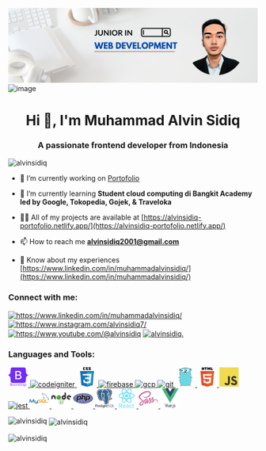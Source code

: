 ![logo](https://github.com/alvinsidiq/alvinsidiq/blob/main/banner.png)
![image](https://github.com/user-attachments/assets/a6435ca7-dfd1-4006-b5c5-804fe5e81d83)<h1 align="center">Hi 👋, I'm Muhammad Alvin Sidiq</h1>
<h3 align="center">A passionate frontend developer from Indonesia</h3>

<p align="left"> <img src="https://komarev.com/ghpvc/?username=alvinsidiq&label=Profile%20views&color=0e75b6&style=flat" alt="alvinsidiq" /> </p>

- 🔭 I’m currently working on [Portofolio](https://alvinsidiq-portofolio.netlify.app/)

- 🌱 I’m currently learning **Student cloud computing di Bangkit Academy led by Google, Tokopedia, Gojek, & Traveloka**

- 👨‍💻 All of my projects are available at [https://alvinsidiq-portofolio.netlify.app/](https://alvinsidiq-portofolio.netlify.app/)

- 📫 How to reach me **alvinsidiq2001@gmail.com**

- 📄 Know about my experiences [https://www.linkedin.com/in/muhammadalvinsidiq/](https://www.linkedin.com/in/muhammadalvinsidiq/)

<h3 align="left">Connect with me:</h3>
<p align="left">
<a href="https://linkedin.com/in/https://www.linkedin.com/in/muhammadalvinsidiq/" target="blank"><img align="center" src="https://raw.githubusercontent.com/rahuldkjain/github-profile-readme-generator/master/src/images/icons/Social/linked-in-alt.svg" alt="https://www.linkedin.com/in/muhammadalvinsidiq/" height="30" width="40" /></a>
<a href="https://instagram.com/https://www.instagram.com/alvinsidiq7/" target="blank"><img align="center" src="https://raw.githubusercontent.com/rahuldkjain/github-profile-readme-generator/master/src/images/icons/Social/instagram.svg" alt="https://www.instagram.com/alvinsidiq7/" height="30" width="40" /></a>
<a href="https://www.youtube.com/c/https://www.youtube.com/@alvinsidiq" target="blank"><img align="center" src="https://raw.githubusercontent.com/rahuldkjain/github-profile-readme-generator/master/src/images/icons/Social/youtube.svg" alt="https://www.youtube.com/@alvinsidiq" height="30" width="40" /></a>
<a href="https://discord.gg/alvinsidiq." target="blank"><img align="center" src="https://raw.githubusercontent.com/rahuldkjain/github-profile-readme-generator/master/src/images/icons/Social/discord.svg" alt="alvinsidiq." height="30" width="40" /></a>
</p>

<h3 align="left">Languages and Tools:</h3>
<p align="left"> <a href="https://getbootstrap.com" target="_blank" rel="noreferrer"> <img src="https://raw.githubusercontent.com/devicons/devicon/master/icons/bootstrap/bootstrap-plain-wordmark.svg" alt="bootstrap" width="40" height="40"/> </a> <a href="https://codeigniter.com" target="_blank" rel="noreferrer"> <img src="https://cdn.worldvectorlogo.com/logos/codeigniter.svg" alt="codeigniter" width="40" height="40"/> </a> <a href="https://www.w3schools.com/css/" target="_blank" rel="noreferrer"> <img src="https://raw.githubusercontent.com/devicons/devicon/master/icons/css3/css3-original-wordmark.svg" alt="css3" width="40" height="40"/> </a> <a href="https://firebase.google.com/" target="_blank" rel="noreferrer"> <img src="https://www.vectorlogo.zone/logos/firebase/firebase-icon.svg" alt="firebase" width="40" height="40"/> </a> <a href="https://cloud.google.com" target="_blank" rel="noreferrer"> <img src="https://www.vectorlogo.zone/logos/google_cloud/google_cloud-icon.svg" alt="gcp" width="40" height="40"/> </a> <a href="https://git-scm.com/" target="_blank" rel="noreferrer"> <img src="https://www.vectorlogo.zone/logos/git-scm/git-scm-icon.svg" alt="git" width="40" height="40"/> </a> <a href="https://golang.org" target="_blank" rel="noreferrer"> <img src="https://raw.githubusercontent.com/devicons/devicon/master/icons/go/go-original.svg" alt="go" width="40" height="40"/> </a> <a href="https://www.w3.org/html/" target="_blank" rel="noreferrer"> <img src="https://raw.githubusercontent.com/devicons/devicon/master/icons/html5/html5-original-wordmark.svg" alt="html5" width="40" height="40"/> </a> <a href="https://developer.mozilla.org/en-US/docs/Web/JavaScript" target="_blank" rel="noreferrer"> <img src="https://raw.githubusercontent.com/devicons/devicon/master/icons/javascript/javascript-original.svg" alt="javascript" width="40" height="40"/> </a> <a href="https://jestjs.io" target="_blank" rel="noreferrer"> <img src="https://www.vectorlogo.zone/logos/jestjsio/jestjsio-icon.svg" alt="jest" width="40" height="40"/> </a> <a href="https://www.mysql.com/" target="_blank" rel="noreferrer"> <img src="https://raw.githubusercontent.com/devicons/devicon/master/icons/mysql/mysql-original-wordmark.svg" alt="mysql" width="40" height="40"/> </a> <a href="https://nodejs.org" target="_blank" rel="noreferrer"> <img src="https://raw.githubusercontent.com/devicons/devicon/master/icons/nodejs/nodejs-original-wordmark.svg" alt="nodejs" width="40" height="40"/> </a> <a href="https://www.php.net" target="_blank" rel="noreferrer"> <img src="https://raw.githubusercontent.com/devicons/devicon/master/icons/php/php-original.svg" alt="php" width="40" height="40"/> </a> <a href="https://www.postgresql.org" target="_blank" rel="noreferrer"> <img src="https://raw.githubusercontent.com/devicons/devicon/master/icons/postgresql/postgresql-original-wordmark.svg" alt="postgresql" width="40" height="40"/> </a> <a href="https://reactjs.org/" target="_blank" rel="noreferrer"> <img src="https://raw.githubusercontent.com/devicons/devicon/master/icons/react/react-original-wordmark.svg" alt="react" width="40" height="40"/> </a> <a href="https://sass-lang.com" target="_blank" rel="noreferrer"> <img src="https://raw.githubusercontent.com/devicons/devicon/master/icons/sass/sass-original.svg" alt="sass" width="40" height="40"/> </a> <a href="https://vuejs.org/" target="_blank" rel="noreferrer"> <img src="https://raw.githubusercontent.com/devicons/devicon/master/icons/vuejs/vuejs-original-wordmark.svg" alt="vuejs" width="40" height="40"/> </a> </p>

<p><img align="left" src="https://github-readme-stats.vercel.app/api/top-langs?username=alvinsidiq&show_icons=true&locale=en&layout=compact" alt="alvinsidiq" /></p>

<p>&nbsp;<img align="center" src="https://github-readme-stats.vercel.app/api?username=alvinsidiq&show_icons=true&locale=en" alt="alvinsidiq" /></p>

<p><img align="center" src="https://github-readme-streak-stats.herokuapp.com/?user=alvinsidiq&" alt="alvinsidiq" /></p>
